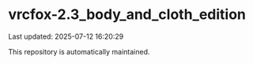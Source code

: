# vrcfox-2.3_body_and_cloth_edition

Last updated: 2025-07-12 16:20:29

This repository is automatically maintained.

